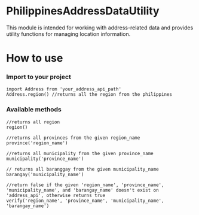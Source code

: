 # PhilippinesAddressDataUtility
This module is intended for working with address-related data and provides utility functions for managing location information.

# How to use

### Import to your project

    import Address from 'your_address_api_path'
    Address.region() //returns all the region from the philippines


### Available methods
    //returns all region
    region()
    
    //returns all provinces from the given region_name
    province('region_name') 
    
    //returns all municipality from the given province_name 
    municipality('province_name')
    
    // returns all baranggay from the given municipality_name
    barangay('municipality_name')

    //return false if the given 'region_name', 'province_name', 'municipality_name', and 'barangay_name' doesn't exist on 'address_api', otherwise returns true
    verify('region_name', 'province_name', 'municipality_name', 'barangay_name')
